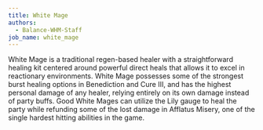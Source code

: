 ```yaml
---
title: White Mage
authors:
  - Balance-WHM-Staff
job_name: white_mage
---
```

White Mage is a traditional regen-based healer with a straightforward healing kit centered around powerful direct heals that allows it to excel in reactionary environments. White Mage possesses some of the strongest burst healing options in Benediction and Cure III, and has the highest personal damage of any healer, relying entirely on its own damage instead of party buffs. Good White Mages can utilize the Lily gauge to heal the party while refunding some of the lost damage in Afflatus Misery, one of the single hardest hitting abilities in the game.